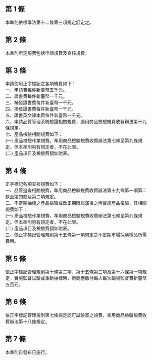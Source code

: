 第 1 條
-------
本準則依標準法第十二條第三項規定訂定之。

第 2 條
-------
本準則所定規費包括申請規費及查核規費。

第 3 條
-------
申請使用正字標記之各項規費如下：  
一、申請費每件新臺幣五千元。  
二、證書費每件新臺幣一千元。  
三、補發證書費每件新臺幣一千元。  
四、換發證書費每件新臺幣一千元。  
五、證書英文譯本費每件新臺幣一千元。  
六、申請品質管理系統驗證相關規費，適用商品檢驗規費收費辦法第十九  
    條規定。  
七、產品檢驗相關規費如下：  
 (一) 產品檢驗作業規費，準用商品檢驗規費收費辦法第七條至第九條規  
      定。但本準則另有規定者，不在此限。  
 (二) 產品項目及檢驗費額如附表。

第 4 條
-------
正字標記各項查核規費如下：  
一、品管追查相關規費，準用商品檢驗規費收費辦法第十九條第一項第二  
    款至第四款及第二項規定。  
二、不定期抽樣之產品檢驗或改正期限屆滿後之再實施產品檢驗，其相關  
    規費如下：  
 (一) 產品檢驗作業規費，準用商品檢驗規費收費辦法第七條至第九條規  
      定。但本準則另有規定者，不在此限。  
 (二) 產品項目及檢驗費額如附表。  
三、依正字標記管理規則第十五條第一項規定之不定期市場採購樣品所需  
    費用。

第 5 條
-------
依正字標記管理規則第十條第二項、第十五條第三項及第十六條第一項規  
定，實施監督試驗或重新抽樣時，廠商應繳付每人每次臨場監督費新臺幣  
五百元。

第 6 條
-------
依正字標記管理規則第七條規定認可試驗室之規費，準用商品檢驗規費收  
費辦法第十八條規定。

第 7 條
-------
本準則自發布日施行。

